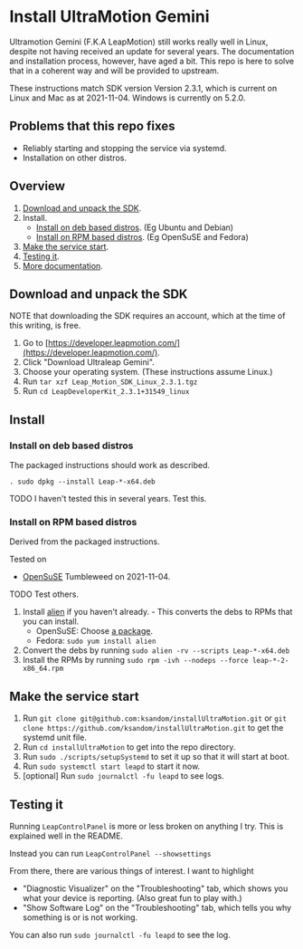 # Install UltraMotion Gemini

Ultramotion Gemini (F.K.A LeapMotion) still works really well in Linux, despite not having received an update for several years. The documentation and installation process, however, have aged a bit. This repo is here to solve that in a coherent way and will be provided to upstream.

These instructions match SDK version Version 2.3.1, which is current on Linux and Mac as at 2021-11-04. Windows is currently on 5.2.0.

## Problems that this repo fixes

* Reliably starting and stopping the service via systemd.
* Installation on other distros.

## Overview

1. [Download and unpack the SDK](#download-and-unpack-the-sdk).
1. Install.
    * [Install on deb based distros](#install-on-deb-based-distros). (Eg Ubuntu and Debian)
    * [Install on RPM based distros](#install-on-RPM-based-distros). (Eg OpenSuSE and Fedora)
1. [Make the service start](#make-the-service-start).
1. [Testing it](#testing-it).
1. [More documentation](https://developer.leapmotion.com).

## Download and unpack the SDK

NOTE that downloading the SDK requires an account, which at the time of this writing, is free.

1. Go to [https://developer.leapmotion.com/](https://developer.leapmotion.com/).
1. Click "Download Ultraleap Gemini".
1. Choose your operating system. (These instructions assume Linux.)
1. Run `tar xzf Leap_Motion_SDK_Linux_2.3.1.tgz`
1. Run `cd LeapDeveloperKit_2.3.1+31549_linux`

## Install

### Install on deb based distros

The packaged instructions should work as described.

`. sudo dpkg --install Leap-*-x64.deb`

TODO I haven't tested this in several years. Test this.

### Install on RPM based distros

Derived from the packaged instructions.

Tested on

* [OpenSuSE](https://www.opensuse.org/) Tumbleweed on 2021-11-04.

TODO Test others.

1. Install [alien](https://software.opensuse.org/package/alien) if you haven't already. - This converts the debs to RPMs that you can install.
    * OpenSuSE: Choose [a package](https://software.opensuse.org/package/alien).
    * Fedora: `sudo yum install alien`
1. Convert the debs by running `sudo alien -rv --scripts Leap-*-x64.deb`
1. Install the RPMs by running `sudo rpm -ivh --nodeps --force leap-*-2-x86_64.rpm`

## Make the service start

1. Run `git clone git@github.com:ksandom/installUltraMotion.git` or `git clone https://github.com/ksandom/installUltraMotion.git` to get the systemd unit file.
1. Run `cd installUltraMotion` to get into the repo directory.
1. Run `sudo ./scripts/setupSystemd` to set it up so that it will start at boot.
1. Run `sudo systemctl start leapd` to start it now.
1. \[optional\] Run `sudo journalctl -fu leapd` to see logs.

## Testing it

Running `LeapControlPanel` is more or less broken on anything I try. This is explained well in the README.

Instead you can run `LeapControlPanel --showsettings`

From there, there are various things of interest. I want to highlight

* "Diagnostic Visualizer" on the "Troubleshooting" tab, which shows you what your device is reporting. (Also great fun to play with.)
* "Show Software Log" on the "Troubleshooting" tab, which tells you why something is or is not working.

You can also run `sudo journalctl -fu leapd` to see the log.
